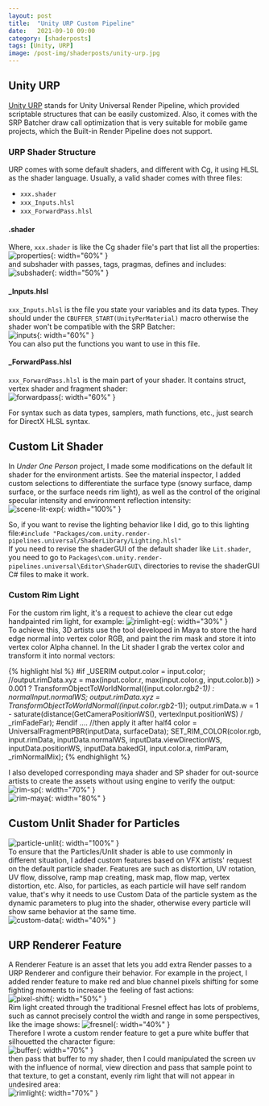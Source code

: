 ```yaml
---
layout: post
title:  "Unity URP Custom Pipeline"
date:   2021-09-10 09:00
category: [shaderposts]
tags: [Unity, URP]
image: /post-img/shaderposts/unity-urp.jpg
---
```

<!-- 
1. [Unity URP](#unity-urp)
    - [URP Shader Structure](#urp-shader-structure)
        - [.shader](#shader)
        - [_Inputs.hlsl](#_inputshlsl)
        - [_ForwardPass.hlsl](#_forwardpasshlsl)
2. [Custom Lit Shader](#custom-lit-shader)
    - [Custom Rim Light](#custom-rim-light)
3. [Custom Unlit Shader for Particles](#custom-unlit-shader-for-particles)
4. [URP Renderer Feature](#urp-renderer-feature) -->

## Unity URP 
[Unity URP](https://docs.unity3d.com/Packages/com.unity.render-pipelines.universal@11.0/manual/index.html)
stands for Unity Universal Render Pipeline, which provided scriptable structures that can be easily customized. Also, it comes with the SRP Batcher draw call optimization that is very suitable for mobile game projects, which the Built-in Render Pipeline does not support. 

### URP Shader Structure
URP comes with some default shaders, and different with Cg, it using HLSL as the shader language. Usually, a valid shader comes with three files:
- `xxx.shader`
- `xxx_Inputs.hlsl`
- `xxx_ForwardPass.hlsl`

#### .shader
Where, `xxx.shader` is like the Cg shader file's part that list all the properties:<br />
![properties](/post-img/shaderposts/unity-urp/properties.jpg){: width="60%" }<br />
and subshader with passes, tags, pragmas, defines and includes:<br />
![subshader](/post-img/shaderposts/unity-urp/subshader.jpg){: width="50%" }<br />

#### _Inputs.hlsl
`xxx_Inputs.hlsl` is the file you state your variables and its data types. They should under the `CBUFFER_START(UnityPerMaterial)` macro otherwise the shader won't be compatible with the SRP Batcher: <br />
![inputs](/post-img/shaderposts/unity-urp/inputs.jpg){: width="60%" }<br />
You can also put the functions you want to use in this file.<br />

#### _ForwardPass.hlsl
`xxx_ForwardPass.hlsl` is the main part of your shader. It contains struct, vertex shader and fragment shader:<br />
![forwardpass](/post-img/shaderposts/unity-urp/forwardpass.jpg){: width="60%" }<br />

For syntax such as data types, samplers, math functions, etc., just search for DirectX HLSL syntax. <br />


## Custom Lit Shader
In *Under One Person* project, I made some modifications on the default lit shader for the environment artists. See the material inspector, I added custom selections to differentiate the surface type (snowy surface, damp surface, or the surface needs rim light), as well as the control of the original specular intensity and environment reflection intensity:  <br />
![scene-lit-exp](/post-img/shaderposts/unity-urp/scene-lit-exp.jpg){: width="100%" }<br />

So, if you want to revise the lighting behavior like I did, go to this lighting file:`#include "Packages/com.unity.render-pipelines.universal/ShaderLibrary/Lighting.hlsl"`<br />
If you need to revise the shaderGUI of the default shader like `Lit.shader`, you need to go to `Packages\com.unity.render-pipelines.universal\Editor\ShaderGUI\` directories to revise the shaderGUI C# files to make it work.

### Custom Rim Light
For the custom rim light, it's a request to achieve the clear cut edge handpainted rim light, for example: ![rimlight-eg](/post-img/shaderposts/unity-urp/rimlight-eg.jpg){: width="30%" }<br />
To achieve this, 3D artists use the tool developed in Maya to store the hard edge normal into vertex color RGB, and paint the rim mask and store it into vertex color Alpha channel. In the Lit shader I grab the vertex color and transform it into normal vectors:<br />

{% highlight hlsl %}
#if _USERIM
    output.color = input.color;
    //output.rimData.xyz = max(input.color.r, max(input.color.g, input.color.b)) > 0.001 ? TransformObjectToWorldNormal((input.color.rgb*2-1)) : normalInput.normalWS;
    output.rimData.xyz = TransformObjectToWorldNormal((input.color.rgb*2-1));
    output.rimData.w = 1 - saturate(distance(GetCameraPositionWS(), vertexInput.positionWS) / _rimFadeFar);
#endif
    ....
    //then apply it after half4 color = UniversalFragmentPBR(inputData, surfaceData);
SET_RIM_COLOR(color.rgb, input.rimData, inputData.normalWS, inputData.viewDirectionWS, inputData.positionWS, inputData.bakedGI, input.color.a, rimParam, _rimNormalMix);
{% endhighlight %}

I also developed corresponding maya shader and SP shader for out-source artists to create the assets without using engine to verify the output:<br />
![rim-sp](/post-img/shaderposts/unity-urp/rim-sp.png){: width="70%" }<br />
![rim-maya](/post-img/shaderposts/unity-urp/rim-maya.jpg){: width="80%" }<br />



## Custom Unlit Shader for Particles
![particle-unlit](/post-img/shaderposts/unity-urp/particle-unlit.jpg){: width="100%" }<br /> 
To ensure that the Particles/Unlit shader is able to use commonly in different situation, I added custom features based on VFX artists' request on the default particle shader. Features are such as distortion, UV rotation, UV flow, dissolve, ramp map creating, mask map, flow map, vertex distortion, etc. Also, for particles, as each particle will have self random value, that's why it needs to use Custom Data of the particle system as the dynamic parameters to plug into the shader, otherwise every particle will show same behavior at the same time. <br /> 
![custom-data](/post-img/shaderposts/unity-urp/customdata.jpg){: width="40%" }<br />

## URP Renderer Feature
A Renderer Feature is an asset that lets you add extra Render passes to a URP Renderer and configure their behavior. For example in the project, I added render feature to make red and blue channel pixels shifting for some fighting moments to increase the feeling of fast actions: <br />
![pixel-shift](/post-img/shaderposts/unity-urp/pixel-shift.jpg){: width="50%" }<br />
Rim light created through the traditional Fresnel effect has lots of problems, such as cannot precisely control the width and range in some perspectives, like the image shows:
![fresnel](/post-img/shaderposts/unity-urp/fresnel.png){: width="40%" }<br />
Therefore I wrote a custom render feature to get a pure white buffer that silhouetted the character figure:<br />
![buffer](/post-img/shaderposts/unity-urp/newbuffer.png){: width="70%" }<br />
then pass that buffer to my shader, then I could manipulated the screen uv with the influence of normal, view direction and pass that sample point to that texture, to get a constant, evenly rim light that will not appear in undesired area:<br />
![rimlight](/post-img/shaderposts/unity-urp/rimlight.gif){: width="70%" }<br />

